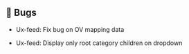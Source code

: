 ## 🐛 Bugs

- Ux-feed: Fix bug on OV mapping data

- Ux-feed: Display only root category children on dropdown